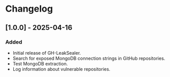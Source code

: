 # Changelog

## [1.0.0] - 2025-04-16
### Added
- Initial release of GH-LeakSealer.
- Search for exposed MongoDB connection strings in GitHub repositories.
- Test MongoDB extraction.
- Log information about vulnerable repositories.